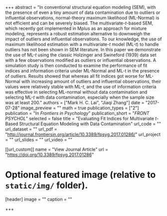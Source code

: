 +++
abstract = "In conventional structural equation modeling (SEM), with the presence of even a tiny amount of data contamination due to outliers or influential observations, normal-theory maximum likelihood (ML-Normal) is not efficient and can be severely biased. The multivariate-$t$-based SEM, which recently got implemented in Mplus as an approach for mixture modeling, represents a robust estimation alternative to downweigh the impact of outliers and influential observations. To our knowledge, the use of maximum likelihood estimation with a multivariate-$t$ model (ML-$t$) to handle outliers has not been shown in SEM literature. In this paper we demonstrate the use of ML-$t$ using the classic Holzinger and Swineford (1939) data set with a few observations modified as outliers or influential observations. A simulation study is then conducted to examine the performance of fit indices and information criteria under ML-Normal and ML-t in the presence of outliers. Results showed that whereas all fit indices got worse for ML-Normal with increasing amount of outliers and influential observations, their values were relatively stable with ML-$t$, and the use of information criteria was effective in selecting ML-normal without data contamination and selecting ML-$t$ with data contamination, especially when the sample size was at least 200."
authors = ["Mark H. C. Lai", "Jiaqi Zhang"]
date = "2017-07-28"
image_preview = ""
math = true
publication_types = ["2"]
publication = "In *Frontiers in Psychology*"
publication_short = "*FRONT PSYCHOL*"
selected = false
title = "Evaluating Fit Indices for Multivariate $t$-Based Structural Equation Modeling with Data Contamination"
url_code = ""
url_dataset = ""
url_pdf = "http://journal.frontiersin.org/article/10.3389/fpsyg.2017.01286/"
url_project = ""
url_slides = ""
url_video = ""

[[url_custom]]
name = "View Journal Article"
url = "https://doi.org/10.3389/fpsyg.2017.01286"

# Optional featured image (relative to `static/img/` folder).
[header]
image = ""
caption = ""

+++


